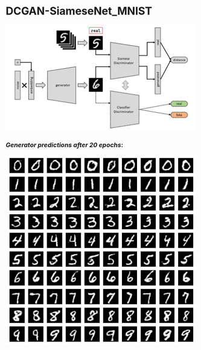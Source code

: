 # DCGAN-SiameseNet_MNIST

![DCGAN](img-files/DCGAN.png "DCGAN")  

### ***Generator predictions after 20 epochs***:

![Nums10x10](img-files/nums.png)

